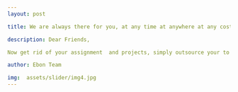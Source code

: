 ```yaml
---
layout: post

title: We are always there for you, at any time at anywhere at any cost

description: Dear Friends,

Now get rid of your assignment  and projects, simply outsource your to us.

author: Ebon Team

img:  assets/slider/img4.jpg
---
```


